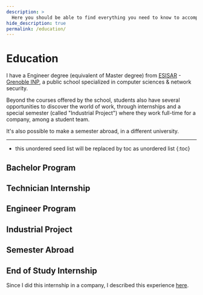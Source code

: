 ```yaml
---
description: >
  Here you should be able to find everything you need to know to accomplish the most common tasks when blogging with Hydejack.
hide_description: true
permalink: /education/
---
```


# Education

I have a Engineer degree (equivalent of Master degree) from [ESISAR](http://esisar.grenoble-inp.fr/en) - [Grenoble INP](http://www.grenoble-inp.fr/en), a public school specialized in computer sciences & network security. 

Beyond the courses offered by the school, students also have several opportunities to discover the world of work, through internships and a special semester (called "Industrial Project") where they work full-time for a company, among a student team. 

It's also possible to make a semester abroad, in a different university.

---

* this unordered seed list will be replaced by toc as unordered list
{:toc}

## Bachelor Program

## Technician Internship

## Engineer Program

## Industrial Project

## Semester Abroad

## End of Study Internship

Since I did this internship in a company, I described this experience [here](/experience/2018-02-01-gracenote/).